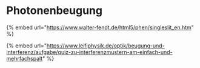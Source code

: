 # Photonenbeugung

{% embed url="https://www.walter-fendt.de/html5/phen/singleslit_en.htm" %}

{% embed url="https://www.leifiphysik.de/optik/beugung-und-interferenz/aufgabe/quiz-zu-interferenzmustern-am-einfach-und-mehrfachspalt" %}
